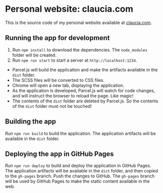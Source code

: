 # Personal website: claucia.com

This is the source code of my personal website available at [claucia.com](https://claucia.com).

## Running the app for development

1. Run `npm install` to download the dependencies. The `node_modules` folder will be created.
1. Run `npm run start` to start a server at `http://localhost:1234`.
 - Parcel.js will build the application and make the artifacts available in the `dist` folder.
 - The SCSS files will be converted to CSS files.
 - Chrome will open a new tab, displaying the application.
 - As the application is developed, Parcel.js will watch for code changes, and will instruct the browser to reload the page. Like magic!
 - The contents of the `dist` folder are deleted by Parcel.js. So the contents of the `dist` folder must not be touched!

## Building the app

Run `npm run build` to build the application. The application artifacts will be available in the `dist` folder.

## Deploying the app in GitHub Pages

Run `npm run deploy` to build and deploy the application in GitHub Pages. The application artifacts will be available in the `dist` folder, and then copied to the `gh-pages` branch. Push the changes to GitHub. The `gh-pages` branch will be used by GitHub Pages to make the static content available in the web.